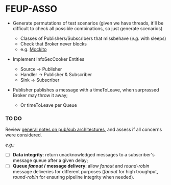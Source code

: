 # FEUP-ASSO

* Generate permutations of test scenarios (given we have threads, it'll be difficult to check all possible combinations, so just generate scenarios)
  * Classes of Publishers/Subscribers that missbehave (_e.g._ with sleeps)
  * Check that Broker never blocks
  * e.g. [Mockito](https://site.mockito.org)
* Implement InfoSecCooker Entities
  * Source -> Publisher
  * Handler -> Publisher & Subscriber
  * Sink -> Subscriber


* Publisher publishes a message with a timeToLeave, when surprassed Broker may throw it away;
  * Or timeToLeave per Queue


### TO DO
Review [general notes on pub/sub architectures](https://github.com/hugoferreira/asso-pipes-and-stuff-v19#general-notes-on-pubsub-architectures), and assess if all concerns were considered.

_e.g.:_
- [ ] **Data integrity**: return unacknowledged messages to a subscriber's message queue after a given delay;
- [ ] **Queue _fanout_ / message delivery**: allow _fanout_ and _round-robin_ message deliveries for different purposes (_fanout_ for high troughput, _round-robin_ for ensuring pipeline integrity when needed).
